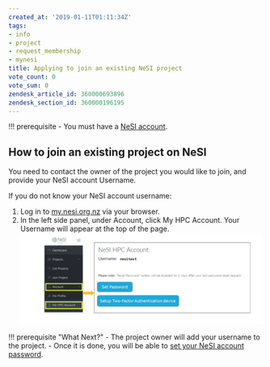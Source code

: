 ```yaml
---
created_at: '2019-01-11T01:11:34Z'
tags:
- info
- project
- request_membership
- mynesi
title: Applying to join an existing NeSI project
vote_count: 0
vote_sum: 0
zendesk_article_id: 360000693896
zendesk_section_id: 360000196195
---
```


!!! prerequisite
     -   You must have a [NeSI
         account](../../Getting_Started/Accounts-Projects_and_Allocations/Creating_a_NeSI_Account_Profile.md).

## How to join an existing project on NeSI

You need to contact the owner of the project you would like to join, and provide your NeSI account Username.

If you do not know your NeSI account username:

1. Log in to [my.nesi.org.nz](https://my.nesi.org.nz/) via your browser.  
2. In the left side panel, under Account, click My HPC Account. Your Username will appear at the top of the page.  
   ![authentication\_factor\_setup.png](../../../assets/images/Setting_Up_and_Resetting_Your_Password.png)

!!! prerequisite "What Next?"
     -   The project owner will add your username to the project.
     -   Once it is done, you will be able to [set your NeSI account
         password](../../Getting_Started/Accessing_the_HPCs/Setting_Up_and_Resetting_Your_Password.md).
